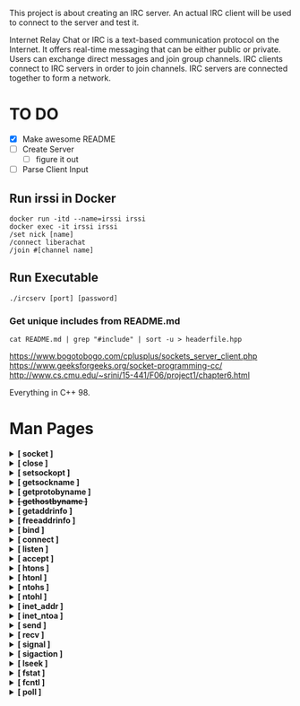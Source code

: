 This project is about creating an IRC server.
An actual IRC client will be used to connect to the server and test it.

Internet Relay Chat or IRC is a text-based communication protocol on the Internet.
It offers real-time messaging that can be either public or private. Users can exchange
direct messages and join group channels.
IRC clients connect to IRC servers in order to join channels. IRC servers are connected
together to form a network.

# TO DO

- [x] Make awesome README
- [ ] Create Server
	- [ ] figure it out
- [ ] Parse Client Input

## Run irssi in Docker

	docker run -itd --name=irssi irssi
	docker exec -it irssi irssi
	/set nick [name]
	/connect liberachat
	/join #[channel name]

## Run Executable

	./ircserv [port] [password]

### Get unique includes from README.md

	cat README.md | grep "#include" | sort -u > headerfile.hpp

https://www.bogotobogo.com/cplusplus/sockets_server_client.php
https://www.geeksforgeeks.org/socket-programming-cc/
http://www.cs.cmu.edu/~srini/15-441/F06/project1/chapter6.html


Everything in C++ 98.

# Man Pages

<details>
	<summary><strong>[ socket ]</strong></summary>

	#include <sys/socket.h>

	int socket(int domain, int type, int protocol);

	tcp_socket = socket(AF_INET6, SOCK_STREAM, 0);

https://man7.org/linux/man-pages/man7/tcp.7.html

creates an endpoint for communication and returns a file
descriptor that refers to that endpoint.  The file descriptor
returned by a successful call will be the lowest-numbered file
descriptor not currently open for the process.

AF_INET6     IPv6 Internet protocols

AF_INET      IPv4 Internet protocols

SOCK_NONBLOCK

	Set the O_NONBLOCK file status flag on the open file
	description (see open(2)) referred to by the new file
	descriptor.  Using this flag saves extra calls to fcntl(2)
	to achieve the same result.

SOCK_NONBLOCK and SOCK_CLOEXEC are Linux-specific.

</details>


<details>
	<summary><strong>[ close ]</strong></summary>

	#include <unistd.h>

	int close(int fd);

https://man7.org/linux/man-pages/man2/close.2.html

closes a file descriptor, so that it no longer refers to
any file and may be reused.  Any record locks (see fcntl(2)) held
on the file it was associated with, and owned by the process, are
removed (regardless of the file descriptor that was used to
obtain the lock).
</details>


<details>
	<summary><strong>[ setsockopt ]</strong></summary>

	#include <sys/socket.h>

	int setsockopt(int socket, int level, int option_name,
const void *option_value, socklen_t option_len);

function shall set the option specified by the
option_name argument, at the protocol level specified by the
level argument, to the value pointed to by the option_value
argument for the socket associated with the file descriptor
specified by the socket argument.

Upon successful completion, setsockopt() shall return 0.
Otherwise, -1 shall be returned and errno set to indicate the
error.
</details>

<details>
	<summary><strong>[ getsockname ]</strong></summary>

	#include <sys/socket.h>

	int getsockname(int sockfd, struct sockaddr *restrict addr,
socklen_t *restrict addrlen);

returns the current address to which the socket
sockfd is bound, in the buffer pointed to by addr.  The addrlen
argument should be initialized to indicate the amount of space
(in bytes) pointed to by addr.  On return it contains the actual
size of the socket address.

The returned address is truncated if the buffer provided is too
small; in this case, addrlen will return a value greater than was
supplied to the call.
</details>

<details>
	<summary><strong>[ getprotobyname ]</strong></summary>

	#include <netdb.h>

	struct protoent *getprotobyname(const char *name);

The getprotobyname() function shall search the database from the
beginning and find the first entry for which the protocol name
specified by name matches the p_name member, opening and closing
a connection to the database as necessary.

Upon successful completion, getprotobyname(), getprotobynumber(),
and getprotoent() return a pointer to a protoent structure if the
requested entry was found, and a null pointer if the end of the
database was reached or the requested entry was not found.
Otherwise, a null pointer is returned.

The protoent structure is defined in <netdb.h> as follows:

    struct protoent {
        char  *p_name;       /* official protocol name */
        char **p_aliases;    /* alias list */
        int    p_proto;      /* protocol number */
    }

The members of the protoent structure are:

p_name The official name of the protocol.

p_aliases
       A NULL-terminated list of alternative names for the
       protocol.

p_proto
       The protocol number.
</details>

<details>
	<summary><strong><del>[ gethostbyname ]</del></strong></summary>

	#include <netdb.h>

**The gethostbyname(), gethostbyaddr(), herror(), and hstrerror()**
**functions are obsolete.  Applications should use getaddrinfo(3),**
**getnameinfo(3), and gai_strerror(3) instead.**
</details>

<details>
	<summary><strong>[ getaddrinfo ]</strong></summary>

	#include <sys/types.h>

	#include <sys/socket.h>

	#include <netdb.h>

	int getaddrinfo(const char *restrict node,
const char *restrict service,
const struct addrinfo *restrict hints,
struct addrinfo **restrict res);

Given node and service, which identify an Internet host and a
service, getaddrinfo() returns one or more addrinfo structures,
each of which contains an Internet address that can be specified
in a call to bind(2) or connect(2).  The getaddrinfo() function
combines the functionality provided by the gethostbyname(3) and
getservbyname(3) functions into a single interface, but unlike
the latter functions, getaddrinfo() is reentrant and allows
programs to eliminate IPv4-versus-IPv6 dependencies.

**reentrant:**
	In computing, a computer program or subroutine is called reentrant if multiple
	invocations can safely run concurrently on multiple processors, or on a single-processor system,
	where a reentrant procedure can be interrupted in the middle of its execution and then safely be called again
	("re-entered") before its previous invocations complete execution.

The addrinfo structure used by getaddrinfo() contains the
following fields:

    struct addrinfo {
        int              ai_flags;
        int              ai_family;
        int              ai_socktype;
        int              ai_protocol;
        socklen_t        ai_addrlen;
        struct sockaddr *ai_addr;
        char            *ai_canonname;
        struct addrinfo *ai_next;
    };
</details>

<details>
	<summary><strong>[ freeaddrinfo ]</strong></summary>

	#include <sys/types.h>

	#include <sys/socket.h>

	#include <netdb.h>

	void freeaddrinfo(struct addrinfo *res);

The freeaddrinfo() function shall free one or more addrinfo
structures returned by getaddrinfo(), along with any additional
storage associated with those structures. If the ai_next field of
the structure is not null, the entire list of structures shall be
freed. The freeaddrinfo() function shall support the freeing of
arbitrary sublists of an addrinfo list originally returned by
getaddrinfo().
</details>

<details>
	<summary><strong>[ bind ]</strong></summary>

	#include <sys/socket.h>

	int bind(int sockfd, const struct sockaddr *addr,
socklen_t addrlen);

When a socket is created with socket(2), it exists in a name
space (address family) but has no address assigned to it.  bind()
assigns the address specified by addr to the socket referred to
by the file descriptor sockfd.  addrlen specifies the size, in
bytes, of the address structure pointed to by addr.
Traditionally, this operation is called “assigning a name to a
socket”.

It is normally necessary to assign a local address using bind()
before a SOCK_STREAM socket may receive connections (see
accept(2)).

The actual structure passed for the addr argument will depend on
the address family.  The sockaddr structure is defined as
something like:

    struct sockaddr {
        sa_family_t sa_family;
        char        sa_data[ 14 ];
    }

The only purpose of this structure is to cast the structure
pointer passed in addr in order to avoid compiler warnings.
</details>

<details>
	<summary><strong>[ connect ]</strong></summary>

	#include <sys/socket.h>

	int connect(int sockfd, const struct sockaddr *addr,
socklen_t addrlen);

The connect() system call connects the socket referred to by the
file descriptor sockfd to the address specified by addr.  The
addrlen argument specifies the size of addr.  The format of the
address in addr is determined by the address space of the socket
sockfd; see socket(2) for further details.

If the socket sockfd is of type SOCK_DGRAM, then addr is the
address to which datagrams are sent by default, and the only
address from which datagrams are received.  If the socket is of
type SOCK_STREAM or SOCK_SEQPACKET, this call attempts to make a
connection to the socket that is bound to the address specified
by addr.

Some protocol sockets (e.g., UNIX domain stream sockets) may
successfully connect() only once.

Some protocol sockets (e.g., datagram sockets in the UNIX and
Internet domains) may use connect() multiple times to change
their association.

Some protocol sockets (e.g., TCP sockets as well as datagram
sockets in the UNIX and Internet domains) may dissolve the
association by connecting to an address with the sa_family member
of sockaddr set to AF_UNSPEC; thereafter, the socket can be
connected to another address.  (AF_UNSPEC is supported since
Linux 2.2.)

</details>

<details>
	<summary><strong>[ listen ]</strong></summary>

	#include <sys/socket.h>

	int listen(int sockfd, int backlog);

listen() marks the socket referred to by sockfd as a passive
socket, that is, as a socket that will be used to accept incoming
connection requests using accept(2).

The sockfd argument is a file descriptor that refers to a socket
of type SOCK_STREAM or SOCK_SEQPACKET.

The backlog argument defines the maximum length to which the
queue of pending connections for sockfd may grow.  If a
connection request arrives when the queue is full, the client may
receive an error with an indication of ECONNREFUSED or, if the
underlying protocol supports retransmission, the request may be
ignored so that a later reattempt at connection succeeds.
</details>

<details>
	<summary><strong>[ accept ]</strong></summary>

	#include <sys/socket.h>

	int accept(int sockfd, struct sockaddr *_Nullable restrict addr,
socklen_t *_Nullable restrict addrlen);

The accept() system call is used with connection-based socket
types (SOCK_STREAM, SOCK_SEQPACKET).  It extracts the first
connection request on the queue of pending connections for the
listening socket, sockfd, creates a new connected socket, and
returns a new file descriptor referring to that socket.  The
newly created socket is not in the listening state.  The original
socket sockfd is unaffected by this call.

**In order to be notified of incoming connections on a socket, you
can use select(2), poll(2), or epoll(7).  A readable event will
be delivered when a new connection is attempted and you may then
call accept() to get a socket for that connection.
Alternatively, you can set the socket to deliver SIGIO when
activity occurs on a socket; see socket(7) for details.**
</details>

<details>
	<summary><strong>[ htons ]</strong></summary>

	#include <arpa/inet.h>

	uint16_t htons(uint16_t hostshort);

converts the unsigned short integer
hostshort from host byte order to network byte order.
</details>

<details>
	<summary><strong>[ htonl ]</strong></summary>

	#include <arpa/inet.h>

	uint32_t htonl(uint32_t hostlong);

converts the unsigned integer hostlong from
host byte order to network byte order.
</details>

<details>
	<summary><strong>[ ntohs ]</strong></summary>

	#include <arpa/inet.h>

	uint16_t ntohs(uint16_t netshort);

converts the unsigned short integer netshort
from network byte order to host byte order.
</details>

<details>
	<summary><strong>[ ntohl ]</strong></summary>

	#include <arpa/inet.h>

	uint32_t ntohl(uint32_t netlong);

converts the unsigned integer netlong from
network byte order to host byte order.
</details>

<details>
	<summary><strong>[ inet_addr ]</strong></summary>

	#include <arpa/inet.h>

	in_addr_t inet_addr(const char *cp);

convert the string pointed to by
cp, in the standard IPv4 dotted decimal notation, to an integer
value suitable for use as an Internet address.
</details>

<details>
	<summary><strong>[ inet_ntoa ]</strong></summary>

	#include <arpa/inet.h>

	char *inet_ntoa(struct in_addr in);

convert the Internet host address
specified by in to a string in the Internet standard dot
notation.

The return value of inet_ntoa() may point to static data that may
be overwritten by subsequent calls to inet_ntoa().
</details>

<details>
	<summary><strong>[ send ]</strong></summary>

	#include <sys/socket.h>

	ssize_t send(int sockfd, const void buf[.len], size_t len, int flags);

The send() call may be used only when the socket is in a
connected state (so that the intended recipient is known).  The
only difference between send() and write(2) is the presence of
flags.  With a zero flags argument, send() is equivalent to
write(2).  Also, the following call

	send(sockfd, buf, len, flags);

	is equivalent to

	sendto(sockfd, buf, len, flags, NULL, 0);

The argument sockfd is the file descriptor of the sending socket.

</details>

<details>
	<summary><strong>[ recv ]</strong></summary>

	#include <sys/socket.h>

	ssize_t recv(int sockfd, void buf[.len], size_t len,
int flags);

The only difference between recv() and read(2) is the presence of
flags.  With a zero flags argument, recv() is generally
equivalent to read(2) (but see NOTES).  Also, the following call

	recv(sockfd, buf, len, flags);

	is equivalent to

	recvfrom(sockfd, buf, len, flags, NULL, NULL);

The recv() call is normally used only on a connected socket (see
connect(2)).  It is equivalent to the call:

	recvfrom(fd, buf, len, flags, NULL, 0);

</details>

<details>
	<summary><strong>[ signal ]</strong></summary>

	#include <signal.h>

	typedef void (*sighandler_t)(int);

	sighandler_t signal(int signum, sighandler_t handler);

WARNING: the behavior of signal() varies across UNIX versions,
and has also varied historically across different versions of
Linux.  Avoid its use: use sigaction(2) instead.  See Portability
below.

	Portability

	The only portable use of signal() is to set a signal's
	disposition to SIG_DFL or SIG_IGN.  The semantics when using
	signal() to establish a signal handler vary across systems (and
	POSIX.1 explicitly permits this variation); do not use it for
	this purpose.

**The signals SIGKILL and SIGSTOP cannot be caught or ignored.**

</details>

<details>
	<summary><strong>[ sigaction ]</strong></summary>

	#include <signal.h>

	int sigaction(int signum,
const struct sigaction *_Nullable restrict act,
struct sigaction *_Nullable restrict oldact);

The sigaction structure is defined as something like:

	struct sigaction {
	    void     (*sa_handler)(int);
	    void     (*sa_sigaction)(int, siginfo_t *, void *);
	    sigset_t   sa_mask;
	    int        sa_flags;
	    void     (*sa_restorer)(void);
	};

The siginfo_t data type is a structure with the following fields:

	siginfo_t {
	    int      si_signo;     /* Signal number */
	    int      si_errno;     /* An errno value */
	    int      si_code;      /* Signal code */
	    int      si_trapno;    /* Trap number that caused
	                              hardware-generated signal
	                              (unused on most architectures) */
	    pid_t    si_pid;       /* Sending process ID */
	    uid_t    si_uid;       /* Real user ID of sending process */
	    int      si_status;    /* Exit value or signal */
	    clock_t  si_utime;     /* User time consumed */
	    clock_t  si_stime;     /* System time consumed */
	    union sigval si_value; /* Signal value */
	    int      si_int;       /* POSIX.1b signal */
	    void    *si_ptr;       /* POSIX.1b signal */
	    int      si_overrun;   /* Timer overrun count;
	                              POSIX.1b timers */
	    int      si_timerid;   /* Timer ID; POSIX.1b timers */
	    void    *si_addr;      /* Memory location which caused fault */
	    long     si_band;      /* Band event (was int in
	                              glibc 2.3.2 and earlier) */
	    int      si_fd;        /* File descriptor */
	    short    si_addr_lsb;  /* Least significant bit of address
	                              (since Linux 2.6.32) */
	    void    *si_lower;     /* Lower bound when address violation
	                              occurred (since Linux 3.19) */
	    void    *si_upper;     /* Upper bound when address violation
	                              occurred (since Linux 3.19) */
	    int      si_pkey;      /* Protection key on PTE that caused
	                              fault (since Linux 4.6) */
	    void    *si_call_addr; /* Address of system call instruction
	                              (since Linux 3.5) */
	    int      si_syscall;   /* Number of attempted system call
	                              (since Linux 3.5) */
	    unsigned int si_arch;  /* Architecture of attempted system call
	                              (since Linux 3.5) */
	}
</details>

<details>
	<summary><strong>[ lseek ]</strong></summary>

	#include <unistd.h>

	off_t lseek(int fd, off_t offset, int whence);

repositions the file offset of the open file description
associated with the file descriptor fd to the argument offset
according to the directive whence as follows:

	SEEK_SET
	       The file offset is set to offset bytes.

	SEEK_CUR
	       The file offset is set to its current location plus offset
	       bytes.

	SEEK_END
	       The file offset is set to the size of the file plus offset
	       bytes.

allows the file offset to be set beyond the end of the
file (but this does not change the size of the file).  If data is
later written at this point, subsequent reads of the data in the
gap (a "hole") return null bytes ('\0') until data is actually
written into the gap.
</details>

<details>
	<summary><strong>[ fstat ]</strong></summary>

	#include <sys/stat.h>

	int fstat(int fildes, struct stat *buf);

obtain information about an open file
associated with the file descriptor fildes, and shall write it to
the area pointed to by buf.
</details>

<details>
	<summary><strong>[ fcntl ]</strong></summary>

	#include <fcntl.h>

	int fcntl(int fd, int cmd, ... /* arg */ );

performs one of the operations described below on the
open file descriptor fd.  The operation is determined by cmd.

F_SETFL (int)

	Set the file status flags to the value specified by arg.
	File access mode (O_RDONLY, O_WRONLY, O_RDWR) and file
	creation flags (i.e., O_CREAT, O_EXCL, O_NOCTTY, O_TRUNC)
	in arg are ignored.  On Linux, this command can change
	only the O_APPEND, O_ASYNC, O_DIRECT, O_NOATIME, and
	O_NONBLOCK flags.  It is not possible to change the
	O_DSYNC and O_SYNC flags; see BUGS, below.
</details>

<details>
	<summary><strong>[ poll ]</strong></summary>

	#include <poll.h>

	int poll(struct pollfd *fds, nfds_t nfds, int timeout);

performs a similar task to select(2): it waits for one of
a set of file descriptors to become ready to perform I/O.  The
Linux-specific epoll(7) API performs a similar task, but offers
features beyond those found in poll().

The set of file descriptors to be monitored is specified in the
fds argument, which is an array of structures of the following
form:

	struct pollfd {
	    int   fd;         /* file descriptor */
	    short events;     /* requested events */
	    short revents;    /* returned events */
	};

The caller should specify the number of items in the fds array in
nfds.

The bits that may be set/returned in events and revents are
defined in <poll.h>:

	POLLIN
	There is data to read

	POLLOUT
	Writing is now possible, though a write larger than the
	available space in a socket or pipe will still block
	(unless O_NONBLOCK is set).

	POLLERR
	Error condition (only returned in revents; ignored in
	events).  This bit is also set for a file descriptor
	referring to the write end of a pipe when the read end has
	been closed.

	POLLHUP
	Hang up (only returned in revents; ignored in events).
	Note that when reading from a channel such as a pipe or a
	stream socket, this event merely indicates that the peer
	closed its end of the channel.  Subsequent reads from the
	channel will return 0 (end of file) only after all
	outstanding data in the channel has been consumed.

